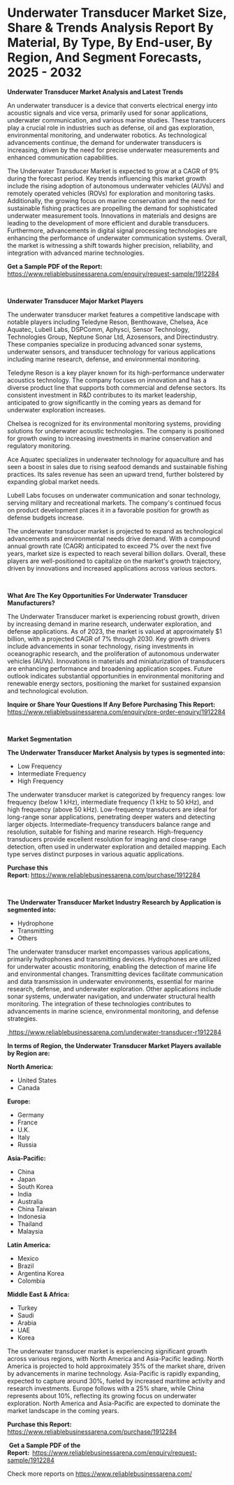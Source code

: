 <p><h1>Underwater Transducer Market Size, Share & Trends Analysis Report By Material, By Type, By End-user, By Region, And Segment Forecasts, 2025 - 2032</h1></p><p><strong>Underwater Transducer Market Analysis and Latest Trends</strong></p>
<p><p>An underwater transducer is a device that converts electrical energy into acoustic signals and vice versa, primarily used for sonar applications, underwater communication, and various marine studies. These transducers play a crucial role in industries such as defense, oil and gas exploration, environmental monitoring, and underwater robotics. As technological advancements continue, the demand for underwater transducers is increasing, driven by the need for precise underwater measurements and enhanced communication capabilities.</p><p>The Underwater Transducer Market is expected to grow at a CAGR of 9% during the forecast period. Key trends influencing this market growth include the rising adoption of autonomous underwater vehicles (AUVs) and remotely operated vehicles (ROVs) for exploration and monitoring tasks. Additionally, the growing focus on marine conservation and the need for sustainable fishing practices are propelling the demand for sophisticated underwater measurement tools. Innovations in materials and designs are leading to the development of more efficient and durable transducers. Furthermore, advancements in digital signal processing technologies are enhancing the performance of underwater communication systems. Overall, the market is witnessing a shift towards higher precision, reliability, and integration with advanced marine technologies.</p></p>
<p><strong>Get a Sample PDF of the Report:&nbsp;</strong> <a href="https://www.reliablebusinessarena.com/enquiry/request-sample/1912284?utm_campaign=1871&utm_medium=2&utm_source=Github&utm_content=ia&utm_term=22022025&utm_id=underwater-transducer">https://www.reliablebusinessarena.com/enquiry/request-sample/1912284</a></p>
<p>&nbsp;</p>
<p><strong>Underwater Transducer Major Market Players</strong></p>
<p><p>The underwater transducer market features a competitive landscape with notable players including Teledyne Reson, Benthowave, Chelsea, Ace Aquatec, Lubell Labs, DSPComm, Aphysci, Sensor Technology, Technologies Group, Neptune Sonar Ltd, Azosensors, and Directindustry. These companies specialize in producing advanced sonar systems, underwater sensors, and transducer technology for various applications including marine research, defense, and environmental monitoring.</p><p>Teledyne Reson is a key player known for its high-performance underwater acoustics technology. The company focuses on innovation and has a diverse product line that supports both commercial and defense sectors. Its consistent investment in R&D contributes to its market leadership, anticipated to grow significantly in the coming years as demand for underwater exploration increases.</p><p>Chelsea is recognized for its environmental monitoring systems, providing solutions for underwater acoustic technologies. The company is positioned for growth owing to increasing investments in marine conservation and regulatory monitoring.</p><p>Ace Aquatec specializes in underwater technology for aquaculture and has seen a boost in sales due to rising seafood demands and sustainable fishing practices. Its sales revenue has seen an upward trend, further bolstered by expanding global market needs.</p><p>Lubell Labs focuses on underwater communication and sonar technology, serving military and recreational markets. The company's continued focus on product development places it in a favorable position for growth as defense budgets increase.</p><p>The underwater transducer market is projected to expand as technological advancements and environmental needs drive demand. With a compound annual growth rate (CAGR) anticipated to exceed 7% over the next five years, market size is expected to reach several billion dollars. Overall, these players are well-positioned to capitalize on the market's growth trajectory, driven by innovations and increased applications across various sectors.</p></p>
<p>&nbsp;</p>
<p><strong>What Are The Key Opportunities For Underwater Transducer Manufacturers?</strong></p>
<p><p>The Underwater Transducer market is experiencing robust growth, driven by increasing demand in marine research, underwater exploration, and defense applications. As of 2023, the market is valued at approximately $1 billion, with a projected CAGR of 7% through 2030. Key growth drivers include advancements in sonar technology, rising investments in oceanographic research, and the proliferation of autonomous underwater vehicles (AUVs). Innovations in materials and miniaturization of transducers are enhancing performance and broadening application scopes. Future outlook indicates substantial opportunities in environmental monitoring and renewable energy sectors, positioning the market for sustained expansion and technological evolution.</p></p>
<p><strong>Inquire or Share Your Questions If Any Before Purchasing This Report:</strong> <a href="https://www.reliablebusinessarena.com/enquiry/pre-order-enquiry/1912284?utm_campaign=1871&utm_medium=2&utm_source=Github&utm_content=ia&utm_term=22022025&utm_id=underwater-transducer">https://www.reliablebusinessarena.com/enquiry/pre-order-enquiry/1912284</a></p>
<p>&nbsp;</p>
<p><strong>Market Segmentation</strong></p>
<p><strong>The Underwater Transducer Market Analysis by types is segmented into:</strong></p>
<p><ul><li>Low Frequency</li><li>Intermediate Frequency</li><li>High Frequency</li></ul></p>
<p><p>The underwater transducer market is categorized by frequency ranges: low frequency (below 1 kHz), intermediate frequency (1 kHz to 50 kHz), and high frequency (above 50 kHz). Low-frequency transducers are ideal for long-range sonar applications, penetrating deeper waters and detecting larger objects. Intermediate-frequency transducers balance range and resolution, suitable for fishing and marine research. High-frequency transducers provide excellent resolution for imaging and close-range detection, often used in underwater exploration and detailed mapping. Each type serves distinct purposes in various aquatic applications.</p></p>
<p><strong>Purchase this Report:&nbsp;</strong><a href="https://www.reliablebusinessarena.com/purchase/1912284?utm_campaign=1871&utm_medium=2&utm_source=Github&utm_content=ia&utm_term=22022025&utm_id=underwater-transducer">https://www.reliablebusinessarena.com/purchase/1912284</a></p>
<p>&nbsp;</p>
<p><strong>The Underwater Transducer Market Industry Research by Application is segmented into:</strong></p>
<p><ul><li>Hydrophone</li><li>Transmitting</li><li>Others</li></ul></p>
<p><p>The underwater transducer market encompasses various applications, primarily hydrophones and transmitting devices. Hydrophones are utilized for underwater acoustic monitoring, enabling the detection of marine life and environmental changes. Transmitting devices facilitate communication and data transmission in underwater environments, essential for marine research, defense, and underwater exploration. Other applications include sonar systems, underwater navigation, and underwater structural health monitoring. The integration of these technologies contributes to advancements in marine science, environmental monitoring, and defense strategies.</p></p>
<p><a href="https://www.reliablebusinessarena.com/underwater-transducer-r1912284?utm_campaign=1871&utm_medium=2&utm_source=Github&utm_content=ia&utm_term=22022025&utm_id=underwater-transducer">&nbsp;https://www.reliablebusinessarena.com/underwater-transducer-r1912284</a></p>
<p><strong>In terms of Region, the Underwater Transducer Market Players available by Region are:</strong></p>
<p>
    <p> <strong> North America: </strong>
        <ul>
            <li>United States</li>
            <li>Canada</li>
        </ul>
        </p> 
    <p> <strong> Europe: </strong>
        <ul>
            <li>Germany</li>
            <li>France</li>
            <li>U.K.</li>
            <li>Italy</li>
            <li>Russia</li>
        </ul>
        </p> 
    <p> <strong> Asia-Pacific: </strong>
        <ul>
            <li>China</li>
            <li>Japan</li>
            <li>South Korea</li>
            <li>India</li>
            <li>Australia</li>
            <li>China Taiwan</li>
            <li>Indonesia</li>
            <li>Thailand</li>
            <li>Malaysia</li>
        </ul>
        </p> 
    <p> <strong> Latin America: </strong>
        <ul>
            <li>Mexico</li>
            <li>Brazil</li>
            <li>Argentina Korea</li>
            <li>Colombia</li>
        </ul>
        </p> 
    <p> <strong> Middle East & Africa: </strong>
        <ul>
            <li>Turkey</li>
            <li>Saudi</li>
            <li>Arabia</li>
            <li>UAE</li>
            <li>Korea</li>
        </ul>
    </p>
    </p>
<p><p>The underwater transducer market is experiencing significant growth across various regions, with North America and Asia-Pacific leading. North America is projected to hold approximately 35% of the market share, driven by advancements in marine technology. Asia-Pacific is rapidly expanding, expected to capture around 30%, fueled by increased maritime activity and research investments. Europe follows with a 25% share, while China represents about 10%, reflecting its growing focus on underwater exploration. North America and Asia-Pacific are expected to dominate the market landscape in the coming years.</p></p>
<p><strong>Purchase this Report: </strong><a href="https://www.reliablebusinessarena.com/purchase/1912284?utm_campaign=1871&utm_medium=2&utm_source=Github&utm_content=ia&utm_term=22022025&utm_id=underwater-transducer">https://www.reliablebusinessarena.com/purchase/1912284</a></p>
<p>&nbsp;<strong>Get a Sample PDF of the Report:&nbsp;&nbsp;</strong><a href="https://www.reliablebusinessarena.com/enquiry/request-sample/1912284?utm_campaign=1871&utm_medium=2&utm_source=Github&utm_content=ia&utm_term=22022025&utm_id=underwater-transducer">https://www.reliablebusinessarena.com/enquiry/request-sample/1912284</a></p>
<p><strong></strong></p>
<p>Check more reports on <a href="https://www.reliablebusinessarena.com/?utm_campaign=1871&utm_medium=2&utm_source=Github&utm_content=ia&utm_term=22022025&utm_id=underwater-transducer">https://www.reliablebusinessarena.com/</a></p>